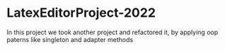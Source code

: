# LatexEditorProject-2022
In this project we took another project and refactored it, by applying oop paterns like singleton and adapter methods
